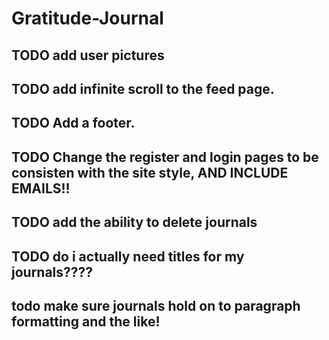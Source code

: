 # Gratitude-Journal

## TODO add user pictures

## TODO add infinite scroll to the feed page.

## TODO Add a footer.

## TODO Change the register and login pages to be consisten with the site style, AND INCLUDE EMAILS!!

## TODO add the ability to delete journals

## TODO do i actually need titles for my journals????

## todo make sure journals hold on to paragraph formatting and the like!